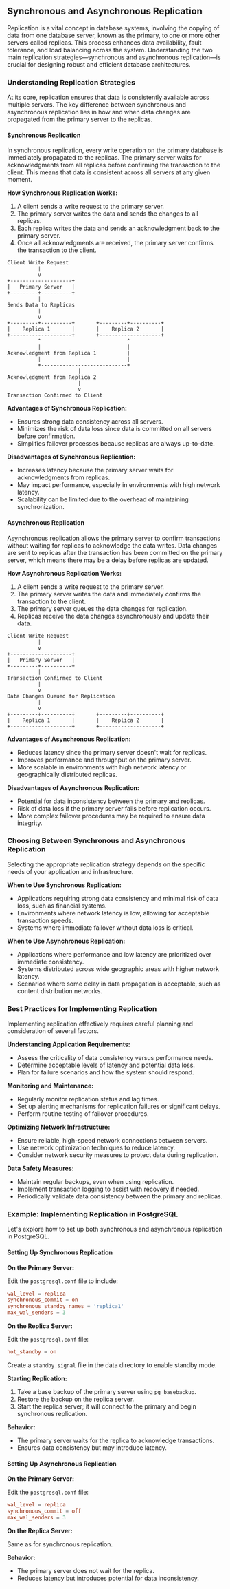 ## Synchronous and Asynchronous Replication

Replication is a vital concept in database systems, involving the copying of data from one database server, known as the primary, to one or more other servers called replicas. This process enhances data availability, fault tolerance, and load balancing across the system. Understanding the two main replication strategies—synchronous and asynchronous replication—is crucial for designing robust and efficient database architectures.

### Understanding Replication Strategies

At its core, replication ensures that data is consistently available across multiple servers. The key difference between synchronous and asynchronous replication lies in how and when data changes are propagated from the primary server to the replicas.

#### Synchronous Replication

In synchronous replication, every write operation on the primary database is immediately propagated to the replicas. The primary server waits for acknowledgments from all replicas before confirming the transaction to the client. This means that data is consistent across all servers at any given moment.

**How Synchronous Replication Works:**

1. A client sends a write request to the primary server.
2. The primary server writes the data and sends the changes to all replicas.
3. Each replica writes the data and sends an acknowledgment back to the primary server.
4. Once all acknowledgments are received, the primary server confirms the transaction to the client.

```
Client Write Request
          |
          v
+--------------------+
|   Primary Server   |
+---------+----------+
          |
Sends Data to Replicas
          |
          v
+---------+----------+       +---------+----------+
|    Replica 1       |       |    Replica 2       |
+--------------------+       +--------------------+
          ^                            ^
          |                            |
Acknowledgment from Replica 1          |
          |                            |
          +----------------------------+
                       |
Acknowledgment from Replica 2
                       |
                       v
Transaction Confirmed to Client
```

**Advantages of Synchronous Replication:**

- Ensures strong data consistency across all servers.
- Minimizes the risk of data loss since data is committed on all servers before confirmation.
- Simplifies failover processes because replicas are always up-to-date.

**Disadvantages of Synchronous Replication:**

- Increases latency because the primary server waits for acknowledgments from replicas.
- May impact performance, especially in environments with high network latency.
- Scalability can be limited due to the overhead of maintaining synchronization.

#### Asynchronous Replication

Asynchronous replication allows the primary server to confirm transactions without waiting for replicas to acknowledge the data writes. Data changes are sent to replicas after the transaction has been committed on the primary server, which means there may be a delay before replicas are updated.

**How Asynchronous Replication Works:**

1. A client sends a write request to the primary server.
2. The primary server writes the data and immediately confirms the transaction to the client.
3. The primary server queues the data changes for replication.
4. Replicas receive the data changes asynchronously and update their data.

```
Client Write Request
          |
          v
+--------------------+
|   Primary Server   |
+---------+----------+
          |
Transaction Confirmed to Client
          |
          v
Data Changes Queued for Replication
          |
          v
+---------+----------+       +---------+----------+
|    Replica 1       |       |    Replica 2       |
+--------------------+       +--------------------+
```

**Advantages of Asynchronous Replication:**

- Reduces latency since the primary server doesn't wait for replicas.
- Improves performance and throughput on the primary server.
- More scalable in environments with high network latency or geographically distributed replicas.

**Disadvantages of Asynchronous Replication:**

- Potential for data inconsistency between the primary and replicas.
- Risk of data loss if the primary server fails before replication occurs.
- More complex failover procedures may be required to ensure data integrity.

### Choosing Between Synchronous and Asynchronous Replication

Selecting the appropriate replication strategy depends on the specific needs of your application and infrastructure.

**When to Use Synchronous Replication:**

- Applications requiring strong data consistency and minimal risk of data loss, such as financial systems.
- Environments where network latency is low, allowing for acceptable transaction speeds.
- Systems where immediate failover without data loss is critical.

**When to Use Asynchronous Replication:**

- Applications where performance and low latency are prioritized over immediate consistency.
- Systems distributed across wide geographic areas with higher network latency.
- Scenarios where some delay in data propagation is acceptable, such as content distribution networks.

### Best Practices for Implementing Replication

Implementing replication effectively requires careful planning and consideration of several factors.

**Understanding Application Requirements:**

- Assess the criticality of data consistency versus performance needs.
- Determine acceptable levels of latency and potential data loss.
- Plan for failure scenarios and how the system should respond.

**Monitoring and Maintenance:**

- Regularly monitor replication status and lag times.
- Set up alerting mechanisms for replication failures or significant delays.
- Perform routine testing of failover procedures.

**Optimizing Network Infrastructure:**

- Ensure reliable, high-speed network connections between servers.
- Use network optimization techniques to reduce latency.
- Consider network security measures to protect data during replication.

**Data Safety Measures:**

- Maintain regular backups, even when using replication.
- Implement transaction logging to assist with recovery if needed.
- Periodically validate data consistency between the primary and replicas.

### Example: Implementing Replication in PostgreSQL

Let's explore how to set up both synchronous and asynchronous replication in PostgreSQL.

#### Setting Up Synchronous Replication

**On the Primary Server:**

Edit the `postgresql.conf` file to include:

```conf
wal_level = replica
synchronous_commit = on
synchronous_standby_names = 'replica1'
max_wal_senders = 3
```

**On the Replica Server:**

Edit the `postgresql.conf` file:

```conf
hot_standby = on
```

Create a `standby.signal` file in the data directory to enable standby mode.

**Starting Replication:**

1. Take a base backup of the primary server using `pg_basebackup`.
2. Restore the backup on the replica server.
3. Start the replica server; it will connect to the primary and begin synchronous replication.

**Behavior:**

- The primary server waits for the replica to acknowledge transactions.
- Ensures data consistency but may introduce latency.

#### Setting Up Asynchronous Replication

**On the Primary Server:**

Edit the `postgresql.conf` file:

```conf
wal_level = replica
synchronous_commit = off
max_wal_senders = 3
```

**On the Replica Server:**

Same as for synchronous replication.

**Behavior:**

- The primary server does not wait for the replica.
- Reduces latency but introduces potential for data inconsistency.

